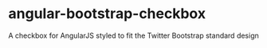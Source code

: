 angular-bootstrap-checkbox
==========================

A checkbox for AngularJS styled to fit the Twitter Bootstrap standard design
